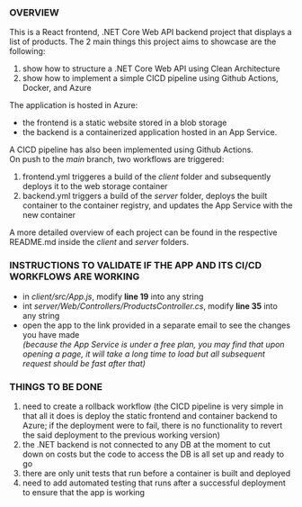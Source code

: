 ### OVERVIEW

This is a React frontend, .NET Core Web API backend project that displays a list of products.
The 2 main things this project aims to showcase are the following:

1. show how to structure a .NET Core Web API using Clean Architecture
2. show how to implement a simple CICD pipeline using Github Actions, Docker, and Azure

The application is hosted in Azure:  

* the frontend is a static website stored in a blob storage  
* the backend is a containerized application hosted in an App Service.  

A CICD pipeline has also been implemented using Github Actions.  
On push to the _main_ branch, two workflows are triggered:

1. frontend.yml triggeres a build of the _client_ folder and subsequently deploys it to the web storage container
2. backend.yml triggers a build of the _server_ folder, deploys the built container to the container registry, and updates the App Service with the new container

A more detailed overview of each project can be found in the respective README.md inside the _client_ and _server_ folders.

### INSTRUCTIONS TO VALIDATE IF THE APP AND ITS CI/CD WORKFLOWS ARE WORKING

* in _client/src/App.js_, modify **line 19** into any string
* int _server/Web/Controllers/ProductsController.cs_, modify **line 35** into any string 
* open the app to the link provided in a separate email to see the changes you have made  
_(because the App Service is under a free plan, you may find that upon opening a page, it will take a long time to load but all subsequent request should be fast after that)_

### THINGS TO BE DONE

1. need to create a rollback workflow (the CICD pipeline is very simple in that all it does is deploy the static frontend and container backend to Azure; if the deployment were to fail, there is no functionality to revert the said deployment to the previous working version)
2. the .NET backend is not connected to any DB at the moment to cut down on costs but the code to access the DB is all set up and ready to go
3. there are only unit tests that run before a container is built and deployed
4. need to add automated testing that runs after a successful deployment to ensure that the app is working
